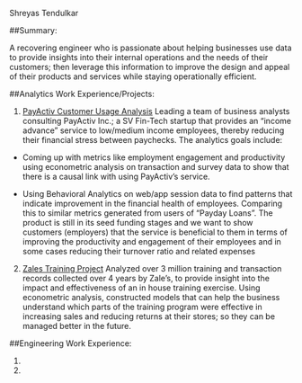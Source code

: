 
Shreyas Tendulkar


##Summary:

A recovering engineer who is passionate about helping businesses use data to provide insights into their internal operations and the needs of their customers; then leverage this information to improve the design and appeal of their products and services while staying operationally efficient. 


##Analytics Work Experience/Projects: 

1. [PayActiv Customer Usage Analysis](https://shreyas10dulkar.github.io/PayActivProject)
Leading a team of business analysts consulting PayActiv Inc.; a SV Fin-Tech startup that provides an “income advance”
service to low/medium income employees, thereby reducing their financial stress between paychecks. 
The analytics goals include: 

 - Coming up with metrics like employment engagement and productivity using econometric analysis on transaction and survey data to show that there is a causal link with using PayActiv’s service. 

 - Using Behavioral Analytics on web/app session data to find patterns that indicate improvement in the financial health of employees. Comparing this to similar metrics generated from users of “Payday Loans”. The product is still in its seed funding stages and we want to show customers (employers) that the service is beneficial to them in terms of improving the productivity and engagement of their employees and in some cases reducing their turnover ratio and related expenses


2. [Zales Training Project](https://shreyas10dulkar.github.io/ZalesTraining)
Analyzed over 3 million training and transaction records collected over 4 years by Zale’s, to    provide insight into the impact and effectiveness of an in house training exercise. Using econometric analysis, constructed models that can help the business understand which parts of the training program were effective in increasing sales and reducing returns at their stores; so they can be managed better in the future.



##Engineering Work Experience:

1. 

2. 
